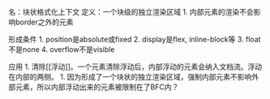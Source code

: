 名：块状格式化上下文
定义：一个块级的独立渲染区域
	1. 内部元素的渲染不会影响border之外的元素

形成条件
	1. position是absolute或fixed
	2. display是flex, inline-block等
	3. float不是none
	4. overflow不是visible

应用
	1. 清除[[浮动]]。一个元素清除浮动后，内部浮动的元素会纳入文档流。浮动在内部的两侧。
		1. 因为形成了一个块状的独立渲染区域，强制内部元素不影响外部元素，所以内部浮动出来的元素被限制在了BFC内？